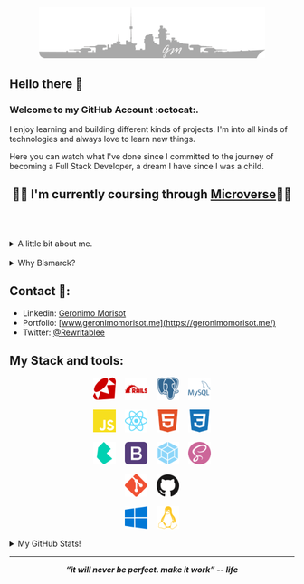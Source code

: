 
<p align="center">
  <img src="BismarckGMLogoGrey.png" alt="drawing" width="400"/>
</p>


## Hello there 👋

### Welcome to my GitHub Account :octocat:.

I enjoy learning and building different kinds of projects. I'm into all kinds of technologies and always love to learn new things.

Here you can watch what I've done since I committed to the journey of becoming a Full Stack Developer, a dream I have since I was a child.

<center> <h2>🧑‍🎓 I'm currently coursing through <a href="https://www.microverse.org/">Microverse</a>🧑‍🎓</h2> </center>

<br><br>
<details>
  <summary>A little bit about me.</summary>
  <br>

  - I'm from Argentina and worked most of my adult life in the Real State business. 
  Also worked attending customers in all different kinds of business.
  - I like to recognize good and bad services. Love feedback about everything, if given positively and honest, better.

  - Like I suppose everybody does I love Life in the most meaningful way of the word. I consider every little detail counts.

  - 🥁 I'm a Drummer . And I think music is essential in everyday life. I use to hear a ton of genres, mostly 🎸Heavy-Metal🎸 drove.

  - 🛰️ Big fan of Space, Astronomy and Rocketry.

  - And lastly, for a couple of years, I've been committed to introspect and add healthy improvements to my life.
    - 🏃‍♂️ Jogging/running,
    - 🏋️ home training (calisthenics),
    - 🚭 no smoking,
    - 🍒 and eating healthy.
</details>
<br>
<details>
  <summary>Why Bismarck?</summary>
  <br>
  Because at the time of building my GitHub account I was hearing 'all day long' a song from Sabaton called Bismarck.<br>
  Also, I like WW2 histories and machinery created in which was the world's biggest conflict to date. And, Bismarck was a show of what we, as humans, can build. It was a real 'monster of the sea', with a ton of issues, but still managed to be an imponent piece of human-created machinery.
</details>

## Contact 🔗:

- Linkedin: [Geronimo Morisot](https://linkedin.com/in/geronimomorisot)
- Portfolio: [www.geronimomorisot.me](https://geronimomorisot.me/)
- Twitter: [@Rewritablee](https://twitter.com/Rewritablee)

## My Stack and tools:

<p align="center">
  <img src="ruby.svg" alt="drawing" width="40"/>
  &nbsp;&nbsp;&nbsp;<img src="rubyonrails.svg" alt="drawing" width="40"/>
  &nbsp;&nbsp;&nbsp;<img src="postgresql.svg" alt="drawing" width="40"/>
  &nbsp;&nbsp;&nbsp;<img src="mysql.svg" alt="drawing" width="40"/>
</p>

<p align="center">
  <img src="javascript.svg" alt="drawing" width="40"/>
  &nbsp;&nbsp;&nbsp;<img src="react.svg" alt="drawing" width="40"/>
  &nbsp;&nbsp;&nbsp;<img src="html5.svg" alt="drawing" width="40"/>
  &nbsp;&nbsp;&nbsp;<img src="css3.svg" alt="drawing" width="40"/>
</p>

<p align="center">
  <img src="bulma.svg" alt="drawing" width="40"/>
  &nbsp;&nbsp;&nbsp;<img src="bootstrap.svg" alt="drawing" width="40"/>
  &nbsp;&nbsp;&nbsp;<img src="webpack.svg" alt="drawing" width="40"/>
  &nbsp;&nbsp;&nbsp;<img src="sass.svg" alt="drawing" width="40"/>
</p>
<p align="center">
  <img src="git.svg" alt="drawing" width="40"/>
  &nbsp;&nbsp;&nbsp;<img src="github.svg" alt="drawing" width="40"/>
</p>
<p align="center">
  <img src="windows.svg" alt="drawing" width="40"/>
  &nbsp;&nbsp;&nbsp;<img src="linux.svg" alt="drawing" width="40"/>
</p>


<details>
  <summary>My GitHub Stats!</summary>

  [![GitHub Status](https://github-readme-stats.vercel.app/api?username=Bismarck-GM&&show_icons=true&theme=tokyonight)](https://geronimomorisot.me/)

  </a>

</details>

<hr>
<p align="center">
   <i><strong>“it will never be perfect. make it work” -- life</strong></i>
   <br>
   <br>
<br>	
